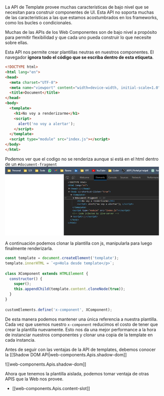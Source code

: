 
La API de Template provee muchas características de bajo nivel que se necesitan para construir componentes de UI. Esta API no soporta muchas de las características a las que estamos acostumbrados en los frameworks, como los bucles o condicionales.

Muchas de las APIs de los Web Componentes son de bajo nivel a propósito para permitir flexibilidad y que cada uno pueda construir lo que necesite sobre ellas.

Esta API nos permite crear plantillas neutras en nuestros componentes. El navegador **ignora todo el código que se escriba dentro de esta etiqueta**.

```html
<!DOCTYPE html>
<html lang="en">
<head>
  <meta charset="UTF-8">
  <meta name="viewport" content="width=device-width, initial-scale=1.0">
  <title>Document</title>
</head>
<body>
  <template>
    <h1>No voy a renderizarme</h1>
    <script>
      alert('no voy a alertar');
    </script>
  </template>
  <script type="module" src="index.js"></script>
</body>
</html>
```
Podemos ver que el codigo no se renderiza aunque si está en el html dentro de un ```#document-fragment```
![Alt text](image-3.png)

A continuación podemos clonar la plantilla con js, manipularla para luego finalmente renderizarla.

```js
const template = document.createElement('template');
template.innerHTML = `<p>Hola desde template</p>`;

class XComponent extends HTMLElement {
  constructor() {
    super();
    this.appendChild(template.content.cloneNode(true));
  }
}

customElements.define('x-component', XComponent);
```

De esta manera podemos mantener una única referencia a nuestra plantilla. Cada vez que usemos nuestro ```x-component``` reducimos el costo de tener que crear la plantilla nuevamente. Esto nos da una mejor performance a la hora de instanciar nuestros componentes y clonar una copia de la template en cada instancia. 

Antes de seguir con las ventajas de la API de templates, debemos conocer la [[Shadow DOM API|web-components.Apis.shadow-dom]]

![[web-components.Apis.shadow-dom]]

Ahora que tenemos la plantilla aislada, podemos tomar ventaja de otras APIS que la Web nos provee.
- [[web-components.Apis.content-slot]]